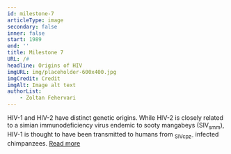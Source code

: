 ```yaml
---
id: milestone-7
articleType: image
secondary: false
inner: false
start: 1989 
end: ''
title: Milestone 7
URL: /#
headline: Origins of HIV
imgURL: img/placeholder-600x400.jpg
imgCredit: Credit
imgAlt: Image alt text
authorList:
    - Zoltan Fehervari
---
```

HIV-1 and HIV-2 have distinct genetic origins. While HIV-2 is closely related to a simian immunodeficiency virus endemic to sooty mangabeys (SIV<sub>smm</sub>), HIV-1 is thought to have been transmitted to humans from <sub>SIVcpz-</sub> infected chimpanzees. <a href="#">Read more</a>